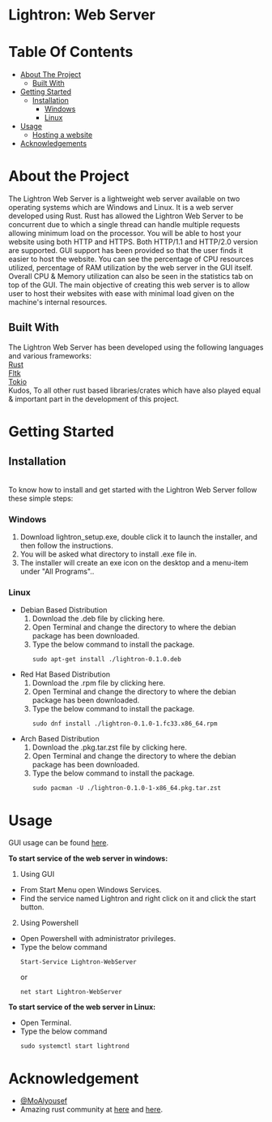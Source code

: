 # Lightron: Web Server
# Table Of Contents
- [About The Project](#about-the-project)
  * [Built With](#built-with)
- [Getting Started](#getting-started)
  * [Installation](#installation)
    + [Windows](#windows)
    + [Linux](#linux)
- [Usage](#usage)
  * [Hosting a website](#hosting-a-website)
- [Acknowledgements](#acknowledgements)

# About the Project
The Lightron Web Server is a lightweight web server available on two operating systems which are Windows and Linux. It is a web server developed using Rust. Rust has allowed the Lightron Web Server to be concurrent due to which a single thread can handle multiple requests allowing minimum load on the processor. You will be able to host your website using both HTTP and HTTPS. Both HTTP/1.1 and HTTP/2.0 version are supported. GUI support has been provided so that the user finds it easier to host the website. You can see the percentage of CPU resources utilized, percentage of RAM utilization by the web server in the GUI itself. Overall CPU & Memory utilization can also be seen in the statistics tab on top of the GUI. The main objective of creating this web server is to allow user to host their websites with ease with minimal load given on the machine's internal resources.

## Built With
The Lightron Web Server has been developed using the following languages and various frameworks:<br>
[Rust](https://www.rust-lang.org/)<br>
[Fltk](https://docs.rs/fltk/)<br>
[Tokio](https://tokio.rs/)<br>
Kudos, To all other rust based libraries/crates which have also played equal & important part in the development of this project.

# Getting Started
## Installation
<br>
To know how to install and get started with the Lightron Web Server follow these simple steps:<br>

### Windows
1. Download lightron_setup.exe, double click it to launch the installer, and then follow the instructions.
2. You will be asked what directory to install .exe file in.
3. The installer will create an exe icon on the desktop and a menu-item under "All Programs"..<br>

### Linux
* Debian Based Distribution
    1. Download the .deb file by clicking here.
    2. Open Terminal and change the directory to where the debian package has been downloaded.
    3. Type the below command to install the package.
        ```
        sudo apt-get install ./lightron-0.1.0.deb
        ```
* Red Hat Based Distribution
    1. Download the .rpm file by clicking here.
    2. Open Terminal and change the directory to where the debian package has been downloaded.
    3. Type the below command to install the package.
        ```
        sudo dnf install ./lightron-0.1.0-1.fc33.x86_64.rpm
        ```
* Arch Based Distribution
    1. Download the .pkg.tar.zst file by clicking here.
    2. Open Terminal and change the directory to where the debian package has been downloaded.
    3. Type the below command to install the package.
        ```
        sudo pacman -U ./lightron-0.1.0-1-x86_64.pkg.tar.zst
        ```
# Usage
GUI usage can be found [here](gui_readme.md#usage).

**To start service of the web server in windows:**
1. Using GUI
* From Start Menu open Windows Services.
* Find the service named Lightron and right click on it and click the start button.<br>

2. Using Powershell
* Open Powershell with administrator privileges.
* Type the below command
    ```
    Start-Service Lightron-WebServer
    ```
    or
    ```
    net start Lightron-WebServer
    ```

**To start service of the web server in Linux:**
* Open Terminal.
* Type the below command
    ```
    sudo systemctl start lightrond
    ```
# Acknowledgement
* [@MoAlyousef](https://github.com/MoAlyousef)
* Amazing rust community at [here](https://discord.com/invite/yWGNDZ9F) and [here](https://discord.gg/rust-lang-community).